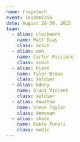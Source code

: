 ```yaml
---
name: froyotech
event: Insomnia55
date: August 28-30, 2015
team:
  - alias: clockwork
    name: Matt Dias
    class: scout
  - alias: ash
    name: Carter Paccione
    class: scout
  - alias: blaze
    name: Tyler Brown
    class: soldier
  - alias: b4nny
    name: Grant Vincent
    class: soldier
  - alias: duwatna
    name: Steve Taylor
    class: demoman
  - alias: shade
    name: Dante Funari
    class: medic
---
```

